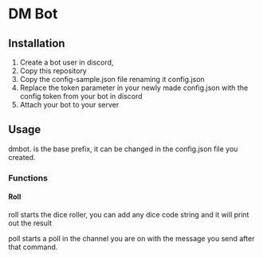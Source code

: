 # DM Bot


## Installation
1. Create a bot user in discord,
1. Copy this repository
1. Copy the config-sample.json file renaming it config.json
1. Replace the token parameter in your newly made config.json with the config token from your bot in discord
1. Attach your bot to your server


## Usage

dmbot. is the base prefix, it can be changed in the config.json file you created.

### Functions

#### Roll

<prefix>roll starts the dice roller, you can add any dice code string and it will print out the result

<prefix>poll starts a poll in the channel you are on with the message you send after that command.

